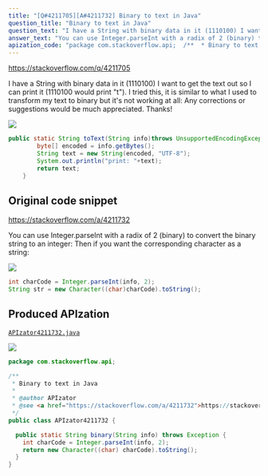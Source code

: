 ```yaml
---
title: "[Q#4211705][A#4211732] Binary to text in Java"
question_title: "Binary to text in Java"
question_text: "I have a String with binary data in it (1110100) I want to get the text out so I can print it (1110100 would print \"t\"). I tried this, it is similar to what I used to transform my text to binary but it's not working at all: Any corrections or suggestions would be much appreciated. Thanks!"
answer_text: "You can use Integer.parseInt with a radix of 2 (binary) to convert the binary string to an integer: Then if you want the corresponding character as a string:"
apization_code: "package com.stackoverflow.api;  /**  * Binary to text in Java  *  * @author APIzator  * @see <a href=\"https://stackoverflow.com/a/4211732\">https://stackoverflow.com/a/4211732</a>  */ public class APIzator4211732 {    public static String binary(String info) throws Exception {     int charCode = Integer.parseInt(info, 2);     return new Character((char) charCode).toString();   } }"
---
```


https://stackoverflow.com/q/4211705

I have a String with binary data in it (1110100) I want to get the text out so I can print it (1110100 would print &quot;t&quot;). I tried this, it is similar to what I used to transform my text to binary but it&#x27;s not working at all:
Any corrections or suggestions would be much appreciated.
Thanks!


<div class="code-logo"><img src="/stackoverflow.png" /></div>

```java
public static String toText(String info)throws UnsupportedEncodingException{
        byte[] encoded = info.getBytes();
        String text = new String(encoded, "UTF-8");
        System.out.println("print: "+text);
        return text;
    }
```


## Original code snippet

https://stackoverflow.com/a/4211732

You can use Integer.parseInt with a radix of 2 (binary) to convert the binary string to an integer:
Then if you want the corresponding character as a string:

<div class="code-logo"><img src="/stackoverflow.png" /></div>

```java
int charCode = Integer.parseInt(info, 2);
String str = new Character((char)charCode).toString();
```

## Produced APIzation

[`APIzator4211732.java`](https://github.com/pasqualesalza/apization-temp/raw/main/data/search/APIzator4211732.java)

<div class="code-logo"><img src="/apizator.png" /></div>

```java
package com.stackoverflow.api;

/**
 * Binary to text in Java
 *
 * @author APIzator
 * @see <a href="https://stackoverflow.com/a/4211732">https://stackoverflow.com/a/4211732</a>
 */
public class APIzator4211732 {

  public static String binary(String info) throws Exception {
    int charCode = Integer.parseInt(info, 2);
    return new Character((char) charCode).toString();
  }
}

```